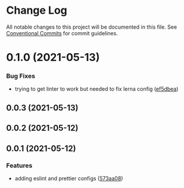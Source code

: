 # Change Log

All notable changes to this project will be documented in this file.
See [Conventional Commits](https://conventionalcommits.org) for commit guidelines.

# 0.1.0 (2021-05-13)


### Bug Fixes

* trying to get linter to work but needed to fix lerna config ([ef5dbea](https://github.com/eggdev/component-library/commit/ef5dbeaadc5a09ed480c1a779b871d6979d09a5a))



## 0.0.3 (2021-05-13)



## 0.0.2 (2021-05-12)



## 0.0.1 (2021-05-12)


### Features

* adding eslint and prettier configs ([573aa08](https://github.com/eggdev/component-library/commit/573aa0837f151c769ec18654e19f945854599511))
